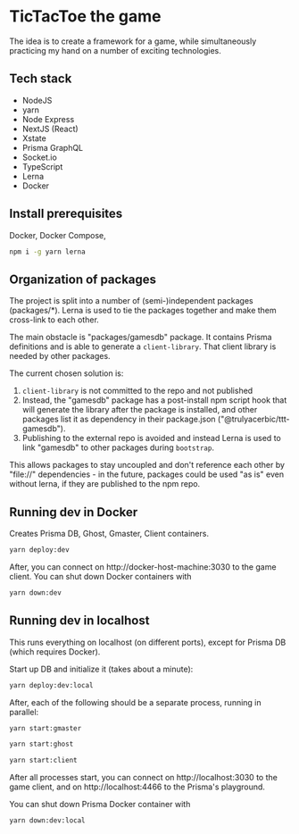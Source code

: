 # TicTacToe the game

The idea is to create a framework for a game, while simultaneously practicing
my hand on a number of exciting technologies.

## Tech stack

-   NodeJS
-   yarn
-   Node Express
-   NextJS (React)
-   Xstate
-   Prisma GraphQL
-   Socket.io
-   TypeScript
-   Lerna
-   Docker

## Install prerequisites

Docker, Docker Compose,

```bash
npm i -g yarn lerna
```

## Organization of packages

The project is split into a number of (semi-)independent packages (packages/\*).
Lerna is used to tie the packages together and make them cross-link to each
other.

The main obstacle is "packages/gamesdb" package. It contains Prisma definitions
and is able to generate a `client-library`. That client library is needed by
other packages.

The current chosen solution is:

1. `client-library` is not committed to the repo and not published
2. Instead, the "gamesdb" package has a post-install npm script hook that will
   generate the library after the package is installed, and other packages list
   it as dependency in their package.json ("@trulyacerbic/ttt-gamesdb").
3. Publishing to the external repo is avoided and instead Lerna is used to link
   "gamesdb" to other packages during `bootstrap`.

This allows packages to stay uncoupled and don't reference each other by
"file://" dependencies - in the future, packages could be used "as is" even
without lerna, if they are published to the npm repo.

## Running dev in Docker

Creates Prisma DB, Ghost, Gmaster, Client containers.

```bash
yarn deploy:dev
```

After, you can connect on http://docker-host-machine:3030 to the game client.
You can shut down Docker containers with

```bash
yarn down:dev
```

## Running dev in localhost

This runs everything on localhost (on different ports), except for Prisma DB
(which requires Docker).

Start up DB and initialize it (takes about a minute):

```bash
yarn deploy:dev:local
```

After, each of the following should be a separate process, running in parallel:

```bash
yarn start:gmaster
```

```bash
yarn start:ghost
```

```bash
yarn start:client
```

After all processes start, you can connect on http://localhost:3030 to the game client, and on http://localhost:4466 to the Prisma's playground.

You can shut down Prisma Docker container with

```bash
yarn down:dev:local
```
